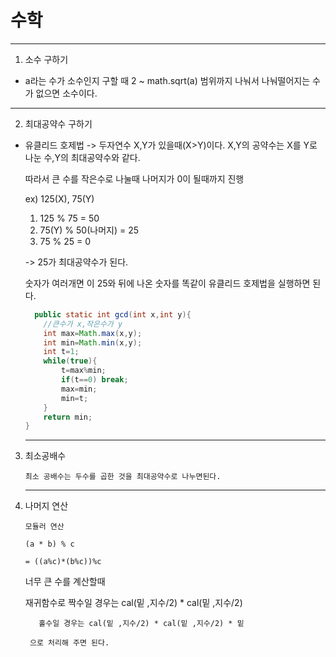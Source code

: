 # 수학
---
1) 소수 구하기

  -  a라는 수가 소수인지 구할 때 2 ~ math.sqrt(a) 범위까지 나눠서 나눠떨어지는 수가 없으면 소수이다.

---
2) 최대공약수 구하기

  - 유클리드 호제법 -> 두자연수 X,Y가 있을때(X>Y)이다. X,Y의 공약수는 X를 Y로 나눈 수,Y의 최대공약수와 같다.

    따라서 큰 수를 작은수로 나눌때 나머지가 0이 될때까지 진행

    ex) 125(X), 75(Y)

    1) 125 % 75 = 50
    2) 75(Y) % 50(나머지) = 25
    3) 75 % 25 = 0
   
    -> 25가 최대공약수가 된다.

    숫자가 여러개면 이 25와 뒤에 나온 숫자를 똑같이 유클리드 호제법을 실행하면 된다.

    ```java
      public static int gcd(int x,int y){
	    //큰수가 x,작은수가 y
	    int max=Math.max(x,y);
	    int min=Math.min(x,y);
	    int t=1;
	    while(true){
	        t=max%min;
	        if(t==0) break;
	        max=min;
	        min=t; 
	    }
	    return min;
	}
    ```
    ---
3) 최소공배수
   
       최소 공배수는 두수를 곱한 것을 최대공약수로 나누면된다.
    ---
4) 나머지 연산

       모듈러 연산

       (a * b) % c

       = ((a%c)*(b%c))%c

 	너무 큰 수를 계산할때

	재귀함수로 짝수일 경우는 cal(밑 ,지수/2) * cal(밑 ,지수/2)

		  홀수일 경우는 cal(밑 ,지수/2) * cal(밑 ,지수/2) * 밑

    	으로 처리해 주면 된다.
